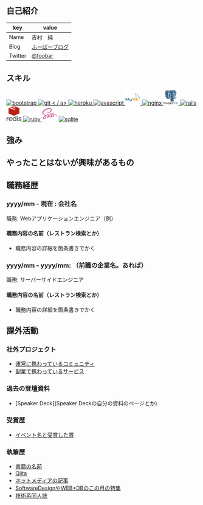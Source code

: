 ## 自己紹介

|key|value|
|---|-----|
|Name|吉村　純|
|Blog|[ふーばーブログ](http://foobar.blog.com)|
|Twitter|[@foobar](https://twitter.com/foobar)|

## スキル
<p align = "left"> <a href="https://getbootstrap.com" target="_blank"> <img src = "https://raw.githubusercontent.com/devicons/devicon/master/icons/ bootstrap / bootstrap-plain-wordmark.svg "alt =" bootstrap "width =" 40 "height =" 40 "/> </a> <a href =" https://git-scm.com/ "target =" _blank "> <img src =" https://www.vectorlogo.zone/logos/git-scm/git-scm-icon.svg "alt =" git "width =" 40 "height =" 40 "/> < / a> <a href="https://heroku.com" target="_blank"> <img src = "https://www.vectorlogo.zone/logos/heroku/heroku-icon.svg" alt = " heroku "width =" 40 "height ="40 "/> </a> <a href =" https://developer.mozilla.org/en-US/docs/Web/JavaScript "target =" _ blank "> <img src =" https：// raw。 githubusercontent.com/devicons/devicon/master/icons/javascript/javascript-original.svg "alt =" javascript "width =" 40 "height =" 40 "/> </a> <a href =" https：// www.mysql.com/ "target =" _ blank "> <img src =" https://raw.githubusercontent.com/devicons/devicon/master/icons/mysql/mysql-original-wordmark.svg "alt =" mysql "width =" 40 "height =" 40 "/> </a> <a href =" https://www.nginx.com "target =" _ blank "> <img src =" https：//raw.githubusercontent 。com / devicons / devicon / master / icons / nginx / nginx-original.svg "alt =" nginx "width =" 40 "height =" 40 "/> </a> <a href =" https：// www。 postgresql.org "target =" _ blank "> <img src =" https://raw.githubusercontent.com/devicons/devicon/master/icons/postgresql/postgresql-original-wordmark.svg "alt =" postgresql "width = "40" height = "40" /> </a> <a href="https://rubyonrails.org" target="_blank"> <img src = "https://raw.githubusercontent.com/devicons/ devicon / master / icons / rails / rails-original-wordmark.svg "alt =" rails "width =" 40 "height =" 40 "/> </a> <a href =" https：// redis。io "target =" _ blank "> <img src =" https://raw.githubusercontent.com/devicons/devicon/master/icons/redis/redis-original-wordmark.svg "alt =" redis "width =" 40 "height =" 40 "/> </a> <a href =" https://www.ruby-lang.org/en/ "target =" _ blank "> <img src =" https：//raw.githubusercontent .com / devicons / devicon / master / icons / ruby​​ / ruby​​-original.svg "alt =" ruby​​ "width =" 40 "height =" 40 "/> </a> <a href =" https：// sass -lang.com "target =" _ blank "> <img src =" https://raw.githubusercontent.com/devicons/devicon/master/icons/sass/sass-original.svg "alt =" sass "width =" 40 "height =" 40 "/></a> <a href="https://www.sqlite.org/" target="_blank"> <img src = "https://www.vectorlogo.zone/logos/sqlite/sqlite-icon.svg "alt =" sqlite "width =" 40 "height =" 40 "/> </a> </ p>


## 強み

## やったことはないが興味があるもの

## 職務経歴

### yyyy/mm - 現在 : 会社名

職務: Webアプリケーションエンジニア（例）

#### 職務内容の名前（レストラン検索とか）

- 職務内容の詳細を箇条書きでかく

### yyyy/mm - yyyy/mm: （前職の企業名。あれば）

職務: サーバーサイドエンジニア

#### 職務内容の名前（レストラン検索とか）

- 職務内容の詳細を箇条書きでかく

## 課外活動

### 社外プロジェクト
* [運営に携わっているコミュニティ](そのコミュニティのconnpassやカンファレンスページのリンクとか)
* [副業で携わっているサービス](そのサービスのランディングページのリンクとか)

### 過去の登壇資料
* [Speaker Deck](Speaker Deckの自分の資料のページとか)

### 受賞歴
* [イベント名と受賞した賞](イベントのランディングページのリンクや、結果がわかる記事など)

### 執筆歴
* [書籍の名前](Amazonのリンクとか)
* [Qiita](Qiitaの自分のプロフィールのリンクとか)
* [ネットメディアの記事](記事のリンクとか)
* [SoftwareDesignやWEB+DBのこの月の特集](その月のアーカイブのリンクとか)
* [技術系同人誌](boothのリンクとか自分のサイトの紹介リンクとか)
